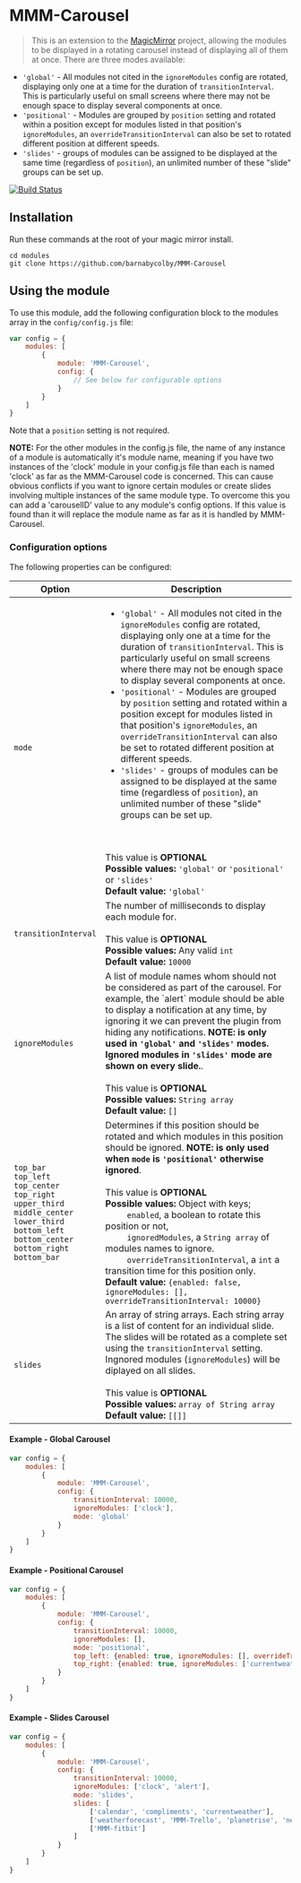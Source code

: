 # MMM-Carousel
> This is an extension to the [MagicMirror](https://github.com/MichMich/MagicMirror) project, allowing the modules to be displayed in a rotating carousel instead of displaying all of them at once. There are three modes available:
* `'global'` - All modules not cited in the `ignoreModules` config are rotated, displaying only one at a time for the duration of `transitionInterval`.  This is particularly useful on small screens where there may not be enough space to display several components at once. 
* `'positional'` - Modules are grouped by `position` setting and rotated within a position except for modules listed in that position's `ignoreModules`, an `overrideTransitionInterval` can also be set to rotated different position at different speeds.
* `'slides'` - groups of modules can be assigned to be displayed at the same time (regardless of `position`), an unlimited number of these "slide" groups can be set up.

[![Build Status](https://travis-ci.org/barnabycolby/MMM-Carousel.svg?branch=master)](https://travis-ci.org/barnabycolby/MMM-Carousel)

## Installation
Run these commands at the root of your magic mirror install.

```shell
cd modules
git clone https://github.com/barnabycolby/MMM-Carousel
```

## Using the module
To use this module, add the following configuration block to the modules array in the `config/config.js` file:
```js
var config = {
    modules: [
        {
            module: 'MMM-Carousel',
            config: {
                // See below for configurable options
            }
        }
    ]
}
```

Note that a `position` setting is not required.

**NOTE:** For the other modules in the config.js file, the name of any instance of a module is automatically it's module name, meaning if you have two instances of the 'clock' module in your config.js file than each is named 'clock' as far as the MMM-Carousel code is concerned. This can cause obvious conflicts if you want to ignore certain modules or create slides involving multiple instances of the same module type. To overcome this you can add a 'carouselID' value to any module's config options. If this value is found than it will replace the module name as far as it is handled by MMM-Carousel.

### Configuration options
The following properties can be configured:

<table width="100%">
	<!-- why, markdown... -->
	<thead>
		<tr>
			<th>Option</th>
			<th width="100%">Description</th>
		</tr>
	<thead>
	<tbody>
		<tr>
			<td><code>mode</code></td>
			<td><ul><li><code>'global'</code> - All modules not cited in the <code>ignoreModules</code> config are rotated, displaying only one at a time for the duration of <code>transitionInterval</code>.  This is particularly useful on small screens where there may not be enough space to display several components at once. 
                </li><li><code>'positional'</code> - Modules are grouped by <code>position</code> setting and rotated within a position except for modules listed in that position's <code>ignoreModules</code>, an <code>overrideTransitionInterval</code> can also be set to rotated different position at different speeds.
                </li><li><code>'slides'</code> - groups of modules can be assigned to be displayed at the same time (regardless of <code>position</code>), an unlimited number of these "slide" groups can be set up.</li></ul>
				<br> <br> This value is <b>OPTIONAL</b>
				<br><b>Possible values:</b> <code>'global'</code> or <code>'positional'</code> or <code>'slides'</code>
                <br><b>Default value:</b> <code>'global'</code>
			</td>
		</tr>
		<tr>
			<td><code>transitionInterval</code></td>
			<td>The number of milliseconds to display each module for.
				<br> <br> This value is <b>OPTIONAL</b>
				<br><b>Possible values:</b> Any valid <code>int</code>
                <br><b>Default value:</b> <code>10000</code>
			</td>
		</tr>
		<tr>
			<td><code>ignoreModules</code></td>
			<td>A list of module names whom should not be considered as part of the carousel. For example, the `alert` module should be able to display a notification at any time, by ignoring it we can prevent the plugin from hiding any notifications. <b> NOTE: is only used in <code>'global'</code> and <code>'slides'</code> modes.  Ignored modules in <code>'slides'</code> mode are shown on every slide.</b>.
				<br> <br> This value is <b>OPTIONAL</b>
				<br><b>Possible values:</b> <code>String array</code>
                <br><b>Default value:</b> <code>[]</code>
			</td>
		</tr>
		<tr>
			<td>
			    <code>top_bar</code>
			    <br><code>top_left</code>
			    <br><code>top_center</code>
			    <br><code>top_right</code>
			    <br><code>upper_third</code>
			    <br><code>middle_center</code>
			    <br><code>lower_third</code>
			    <br><code>bottom_left</code>
			    <br><code>bottom_center</code>
			    <br><code>bottom_right</code>
			    <br><code>bottom_bar</code>
			</td>
			<td>Determines if this position should be rotated and which modules in this position should be ignored.  <b>NOTE: is only used when <code>mode</code> is <code>'positional'</code> otherwise ignored</b>.
				<br> <br> This value is <b>OPTIONAL</b>
				<br><b>Possible values:</b> Object with keys;
				<br>&nbsp;&nbsp;&nbsp;&nbsp;&nbsp;&nbsp;&nbsp;&nbsp; <code>enabled</code>, a boolean to rotate this position or not,
				<br>&nbsp;&nbsp;&nbsp;&nbsp;&nbsp;&nbsp;&nbsp;&nbsp; <code>ignoredModules</code>, a <code>String array</code> of modules names to ignore.
				<br>&nbsp;&nbsp;&nbsp;&nbsp;&nbsp;&nbsp;&nbsp;&nbsp; <code>overrideTransitionInterval</code>, a <code>int</code> a transition time for this position only.
                <br><b>Default value:</b> <code>{enabled: false, ignoreModules: [], overrideTransitionInterval: 10000}</code>
			</td>
		</tr>
		<tr>
        			<td><code>slides</code></td>
        			<td>An array of string arrays.  Each string array is a list of content for an individual slide.  The slides will be rotated as a complete set using the <code>transitionInterval</code> setting.  Ingnored modules (<code>ignoreModules</code>) will be diplayed on all slides.
        				<br> <br> This value is <b>OPTIONAL</b>
        				<br><b>Possible values:</b> <code>array of String array</code>
                        <br><b>Default value:</b> <code>[[]]</code>
        			</td>
        		</tr>
	</tbody>
</table>

#### Example - Global Carousel
```javascript
var config = {
    modules: [
        {
            module: 'MMM-Carousel',
            config: {
                transitionInterval: 10000,
                ignoreModules: ['clock'],
                mode: 'global'
            }
        }
    ]
}
```
#### Example - Positional Carousel
```javascript
var config = {
    modules: [
        {
            module: 'MMM-Carousel',
            config: {
                transitionInterval: 10000,
                ignoreModules: [],
                mode: 'positional',
                top_left: {enabled: true, ignoreModules: [], overrideTransitionInterval: 15000},
                top_right: {enabled: true, ignoreModules: ['currentweather']}
            }
        }
    ]
}
```
#### Example - Slides Carousel
```javascript
var config = {
    modules: [
        {
            module: 'MMM-Carousel',
            config: {
                transitionInterval: 10000,
                ignoreModules: ['clock', 'alert'],
                mode: 'slides',
                slides: [
                    ['calendar', 'compliments', 'currentweather'],
                    ['weatherforecast', 'MMM-Trello', 'planetrise', 'newsfeed'],
                    ['MMM-fitbit']
                ]
            }
        }
    ]
}
```
